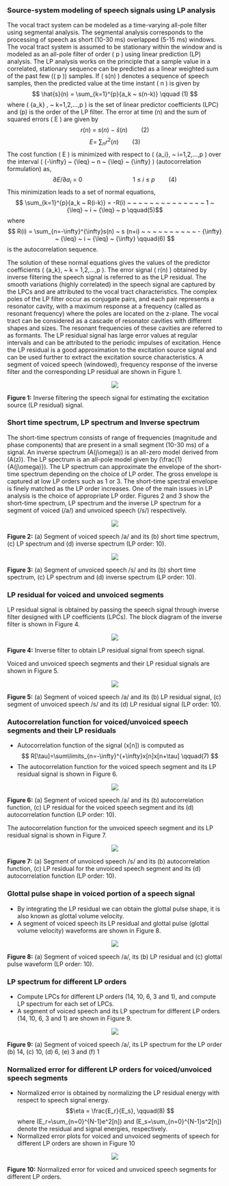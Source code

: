 ### Source-system modeling of speech signals using LP analysis



The vocal tract system can be modeled as a time-varying all-pole filter using segmental analysis. The segmental analysis corresponds to the processing of speech as short (10-30 ms) overlapped (5-15 ms) windows. The vocal tract system is assumed to be stationary within the window and is modeled as an all-pole filter of order \( p \) using linear prediction (LP) analysis. The LP analysis works on the principle that a sample value in a correlated, stationary sequence can be predicted as a linear weighted sum of the past few (\( p \)) samples. If \( s(n) \) denotes a sequence of speech samples, then the predicted value at the time instant \( n \) is given by $$ \hat{s}(n) = \sum_{k=1}^{p}{a_k ~ s(n-k)} \qquad (1) $$ where \( \{a_k\} , ~ k=1,2,...,p \) is the set of linear predictor coefficients (LPC) and \(p\) is the order of the LP filter. The error at time \(n\) and the sum of squared errors \( E \) are given by $$ r(n) ~ = ~ s(n) ~ - ~ \hat{s}(n) \qquad(2)$$ $$ E= ~ \sum_{n}{r^2(n)} \qquad(3) $$ The cost function \( E \) is minimized with respect to \( \{a_i\}, ~ i=1,2,...,p \) over the interval \( {-\infty} ~ {\leq} ~ n ~ {\leq} ~ {\infty} \) (autocorrelation formulation) as, $$ {\partial{E}}/{\partial{a_i}} ~ = ~ 0 ~ ~ ~ ~ ~ ~ ~ ~ ~ ~ ~ ~ ~ ~ ~ ~ ~ ~ ~ ~ ~ ~ ~ ~ ~ ~ ~ ~ ~ ~ 1 ~ {\leq} ~ i ~ {\leq} ~ p \qquad(4)$$ This minimization leads to a set of normal equations, $$ \sum_{k=1}^{p}{a_k ~ R(i-k)} = -R(i) ~ ~ ~ ~ ~ ~ ~ ~ ~ ~ ~ ~ ~ ~ 1 ~ {\leq} ~ i ~ {\leq} ~ p \qquad(5)$$ where $$ R(i) = \sum_{n=-\infty}^{\infty}s(n) ~ s (n+i) ~ ~ ~ ~ ~ ~ ~ ~ ~ ~ - {\infty} ~ {\leq} ~ i ~ {\leq} ~ {\infty} \qquad(6) $$ is the autocorrelation sequence. 

The solution of these normal equations gives the values of the predictor coefficients \( \{a_k\}, ~ k = 1,2,...,p \). The error signal \( r(n) \) obtained by inverse filtering the speech signal is referred to as the LP residual. The smooth variations (highly correlated) in the speech signal are captured by the LPCs and are attributed to the vocal tract characteristics. The complex poles of the LP filter occur as conjugate pairs, and each pair represents a resonator cavity, with a maximum response at a frequency (called as resonant frequency) where the poles are located on the z-plane. The vocal tract can be considered as a cascade of resonator cavities with different shapes and sizes. The resonant frequencies of these cavities are referred to as formants. The LP residual signal has large error values at regular intervals and can be attributed to the periodic impulses of excitation. Hence the LP residual is a good approximation to the excitation source signal and can be used further to extract the excitation source characteristics. A segment of voiced speech (windowed), frequency response of the inverse filter and the corresponding LP residual are shown in Figure 1.

<center><img src="images/lpinvfilter.png"> <br></p> </center>

**Figure 1:** Inverse filtering the speech signal for estimating the excitation source (LP residual) signal.


### Short time spectrum, LP spectrum and Inverse spectrum

The short-time spectrum consists of range of frequencies (magnitude and phase components) that are present in a small segment (10-30 ms) of a signal. An inverse spectrum \(A(j\omega)\) is an all-zero model derived from \(A(z)\). The LP spectrum is an all-pole model given by \(\frac{1}{A(j\omega)}\). The LP spectrum can approximate the envelope of the short-time spectrum depending on the choice of LP order. The gross envelope is captured at low LP orders such as 1 or 3. The short-time spectral envelope is finely matched as the LP order increases. One of the main issues in LP analysis is the choice of appropriate LP order. Figures 2 and 3 show the short-time spectrum, LP spectrum and the inverse LP spectrum for a segment of voiced (/a/) and unvoiced speech (/s/) respectively.
<center><img src="images/img3.png"> <br></p> </center>

**Figure 2:** (a) Segment of voiced speech /a/ and its (b) short time spectrum, (c) LP spectrum and (d) inverse spectrum (LP order: 10).


<center><img src="images/img5.png"> <br></p> </center>




**Figure 3:** (a) Segment of unvoiced speech /s/ and its (b) short time spectrum, (c) LP spectrum and (d) inverse spectrum (LP order: 10).


### LP residual for voiced and unvoiced segments

LP residual signal is obtained by passing the speech signal through inverse filter designed with LP coefficients (LPCs). The block diagram of the inverse filter is shown in Figure 4.
<center><img src="images/img6.png"> <br></p> </center>

**Figure 4:** Inverse filter to obtain LP residual signal from speech signal.

Voiced and unvoiced speech segments and their LP residual signals are shown in Figure 5.
<center><img src="images/img7.png"> <br></p> </center>

**Figure 5:** (a) Segment of voiced speech /a/ and its (b) LP residual signal, (c) segment of unvoiced speech /s/ and its (d) LP residual signal (LP order: 10).




### Autocorrelation function for voiced/unvoiced speech segments and their LP residuals

 - Autocorrelation function of the signal \(x[n]\) is computed as
 $$ R[\tau]=\sum\limits_{n=-\infty}^{+\infty}x[n]x[n+\tau] \qquad(7) $$
 - The autocorrelation function for the voiced speech segment and its LP residual signal is shown in Figure 6.
<center><img src="images/img9.png"> <br></p> </center>

**Figure 6:** (a) Segment of voiced speech /a/ and its (b) autocorrelation function, (c) LP residual for the voiced speech segment and its (d) autocorrelation function (LP order: 10).

 The autocorrelation function for the unvoiced speech segment and its LP residual signal is shown in Figure 7.
<center><img src="images/img10.png"> <br></p> </center>

**Figure 7:** (a) Segment of unvoiced speech /s/ and its (b) autocorrelation function, (c) LP residual for the unvoiced speech segment and its (d) autocorrelation function (LP order: 10).










### Glottal pulse shape in voiced portion of a speech signal

- By integrating the LP residual we can obtain the glottal pulse shape, it is also known as glottal volume velocity.
- A segment of voiced speech its LP residual and glottal pulse (glottal volume velocity) waveforms are shown in Figure 8.
<center><img src="images/img11.png"> <br></p> </center>
    
  **Figure 8:** (a) Segment of voiced speech /a/, its (b) LP residual and (c) glottal pulse waveform (LP order: 10).







### LP spectrum for different LP orders

- Compute LPCs for different LP orders (14, 10, 6, 3 and 1), and compute LP spectrum for each set of LPCs.
- A segment of voiced speech and its LP spectrum for different LP orders (14, 10, 6, 3 and 1) are shown in Figure 9.
<center><img src="images/img14.png"> <br></p> </center>
   
**Figure 9:** (a) Segment of voiced speech /a/, its LP spectrum for the LP order (b) 14, (c) 10, (d) 6, (e) 3 and (f) 1

### Normalized error for different LP orders for voiced/unvoiced speech segments
- Normalized error is obtained by normalizing the LP residual energy with respect to speech signal energy. $$\eta = \frac{E_r}{E_s}, \qquad(8) $$ where \(E_r=\sum_{n=0}^{N-1}e^2[n]\) and \(E_s=\sum_{n=0}^{N-1}s^2[n]\) denote the residual and signal energies, respectively.
- Normalized error plots for voiced and unvoiced segments of speech for different LP orders are shown in Figure 10
<center><img src="images/img19.png"> <br></p> </center>
    
**Figure 10:** Normalized error for voiced and unvoiced speech segments for different LP orders.



